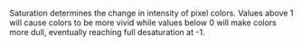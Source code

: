 Saturation determines the change in intensity of pixel colors. Values above 1 will cause colors to be more vivid while values below 0 will make colors more dull, eventually reaching full desaturation at -1.